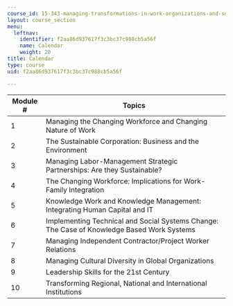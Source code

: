 ```yaml
---
course_id: 15-343-managing-transformations-in-work-organizations-and-society-spring-2002
layout: course_section
menu:
  leftnav:
    identifier: f2aa86d937617f3c3bc37c988cb5a56f
    name: Calendar
    weight: 20
title: Calendar
type: course
uid: f2aa86d937617f3c3bc37c988cb5a56f

---
```


| Module # | Topics |
| --- | --- |
| 1 | Managing the Changing Workforce and Changing Nature of Work |
| 2 | The Sustainable Corporation: Business and the Environment |
| 3 | Managing Labor-Management Strategic Partnerships: Are they Sustainable? |
| 4 | The Changing Workforce: Implications for Work-Family Integration |
| 5 | Knowledge Work and Knowledge Management: Integrating Human Capital and IT |
| 6 | Implementing Technical and Social Systems Change: The Case of Knowledge Based Work Systems |
| 7 | Managing Independent Contractor/Project Worker Relations |
| 8 | Managing Cultural Diversity in Global Organizations |
| 9 | Leadership Skills for the 21st Century |
| 10 | Transforming Regional, National and International Institutions